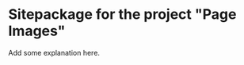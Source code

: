 Sitepackage for the project "Page Images"
==============================================================

Add some explanation here.
